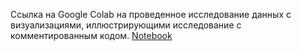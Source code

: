 Ссылка на Google Сolab на проведенное исследование данных с визуализациями, иллюстрирующими исследование с комментированным кодом.
[Notebook](https://colab.research.google.com/drive/1tx-W2unYoKzYOaBSjsdlYNNDkbna7lMJ)


